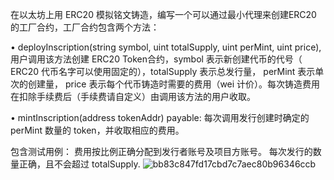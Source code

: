 在以太坊上⽤ ERC20 模拟铭⽂铸造，编写一个可以通过最⼩代理来创建ERC20 的⼯⼚合约，⼯⼚合约包含两个方法：

• deployInscription(string symbol, uint totalSupply, uint perMint, uint price), ⽤户调⽤该⽅法创建 ERC20 Token合约，symbol 表示新创建代币的代号（ ERC20 代币名字可以使用固定的），totalSupply 表示总发行量， perMint 表示单次的创建量， price 表示每个代币铸造时需要的费用（wei 计价）。每次铸造费用在扣除手续费后（手续费请自定义）由调用该方法的用户收取。

• mintInscription(address tokenAddr) payable: 每次调用发行创建时确定的 perMint 数量的 token，并收取相应的费用。

包含测试用例：
费用按比例正确分配到发行者账号及项目方账号。
每次发行的数量正确，且不会超过 totalSupply.
![bb83c847fd17cbd7c7aec80b96346ccb](https://github.com/user-attachments/assets/9b80938b-43e5-4a4b-9d35-27c70c864281)
